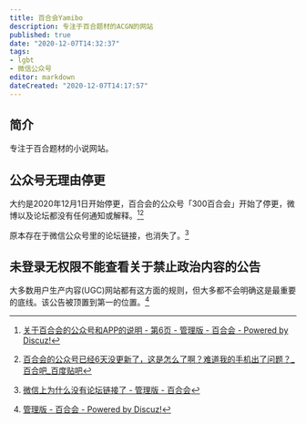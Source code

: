 ```yaml
---
title: 百合会Yamibo
description: 专注于百合题材的ACGN的网站
published: true
date: "2020-12-07T14:32:37"
tags:
- lgbt
- 微信公众号
editor: markdown
dateCreated: "2020-12-07T14:17:57"
---
```


## 简介

专注于百合题材的小说网站。

## 公众号无理由停更

大约是2020年12月1日开始停更，百合会的公众号「300百合会」开始了停更，微博以及论坛都没有任何通知或解释。[^yamibo_bbs][^7132940250]

[^yamibo_bbs]: [关于百合会的公众号和APP的说明 - 第6页 - 管理版 - 百合会 - Powered by Discuz!](https://web.archive.org/web/20201207130038/https://bbs.yamibo.com/thread-498791-6-1.html)

[^7132940250]: [百合会的公众号已经6天没更新了，这是怎么了啊？难道我的手机出了问题？_百合吧_百度贴吧](https://web.archive.org/web/20201206153410/https://tieba.baidu.com/p/7132940250)

原本存在于微信公众号里的论坛链接，也消失了。[^1207142619]

[^1207142619]: [微信上为什么没有论坛链接了 - 管理版 - 百合会](https://web.archive.org/web/20201207142619/https://bbs.yamibo.com/thread-512498-1-1.html)

## 未登录无权限不能查看关于禁止政治内容的公告

大多数用户生产内容(UGC)网站都有这方面的规则，但大多都不会明确这是最重要的底线。该公告被顶置到第一的位置。[^0925055948]

[^0925055948]: [管理版 - 百合会 - Powered by Discuz!](https://web.archive.org/web/20200925055948/https://bbs.yamibo.com/forum-16-1.html)
